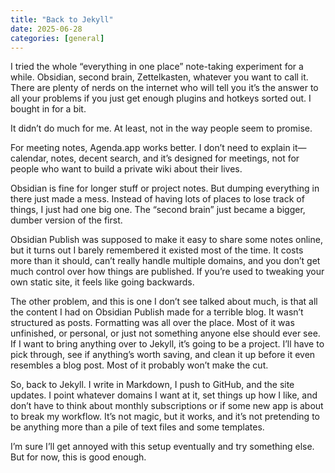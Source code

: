 ```yaml
---
title: "Back to Jekyll"
date: 2025-06-28
categories: [general]
---
```

I tried the whole “everything in one place” note-taking experiment for a while. Obsidian, second brain, Zettelkasten, whatever you want to call it. There are plenty of nerds on the internet who will tell you it’s the answer to all your problems if you just get enough plugins and hotkeys sorted out. I bought in for a bit.

It didn’t do much for me. At least, not in the way people seem to promise.

For meeting notes, Agenda.app works better. I don’t need to explain it—calendar, notes, decent search, and it’s designed for meetings, not for people who want to build a private wiki about their lives.

Obsidian is fine for longer stuff or project notes. But dumping everything in there just made a mess. Instead of having lots of places to lose track of things, I just had one big one. The “second brain” just became a bigger, dumber version of the first.

Obsidian Publish was supposed to make it easy to share some notes online, but it turns out I barely remembered it existed most of the time. It costs more than it should, can’t really handle multiple domains, and you don’t get much control over how things are published. If you’re used to tweaking your own static site, it feels like going backwards.

The other problem, and this is one I don’t see talked about much, is that all the content I had on Obsidian Publish made for a terrible blog. It wasn’t structured as posts. Formatting was all over the place. Most of it was unfinished, or personal, or just not something anyone else should ever see. If I want to bring anything over to Jekyll, it’s going to be a project. I’ll have to pick through, see if anything’s worth saving, and clean it up before it even resembles a blog post. Most of it probably won’t make the cut.

So, back to Jekyll. I write in Markdown, I push to GitHub, and the site updates. I point whatever domains I want at it, set things up how I like, and don’t have to think about monthly subscriptions or if some new app is about to break my workflow. It’s not magic, but it works, and it’s not pretending to be anything more than a pile of text files and some templates.

I’m sure I’ll get annoyed with this setup eventually and try something else. But for now, this is good enough.
